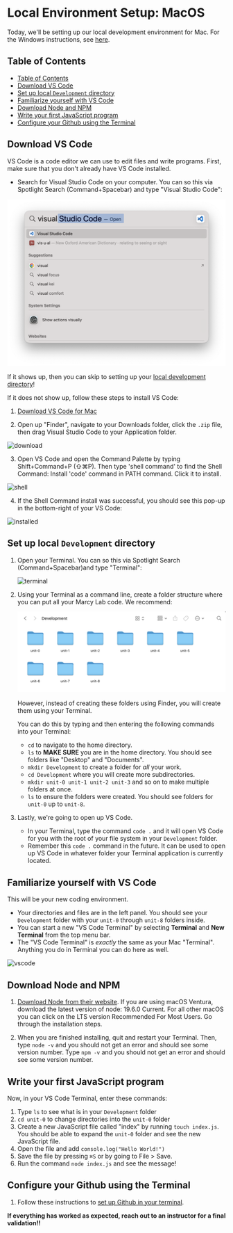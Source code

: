 # Local Environment Setup: MacOS

Today, we'll be setting up our local development environment for Mac. For the Windows instructions, see [here](https://github.com/The-Marcy-Lab-School/local-environment-setup-wsl). 

## Table of Contents
- [Table of Contents](#table-of-contents)
- [Download VS Code](#download-vs-code)
- [Set up local `Development` directory](#set-up-local-development-directory)
- [Familiarize yourself with VS Code](#familiarize-yourself-with-vs-code)
- [Download Node and NPM](#download-node-and-npm)
- [Write your first JavaScript program](#write-your-first-javascript-program)
- [Configure your Github using the Terminal](#configure-your-github-using-the-terminal)


## Download VS Code
VS Code is a code editor we can use to edit files and write programs. First, make sure that you don't already have VS Code installed. 
- Search for Visual Studio Code on your computer. You can so this via Spotlight Search (Command+Spacebar) and type "Visual Studio Code":

![](./assets/vs-code-spotlight.png)

If it shows up, then you can skip to setting up your [local development directory](#set-up-local-development-directory)!

If it does not show up, follow these steps to install VS Code:

1. [Download VS Code for Mac](https://code.visualstudio.com/download)

2. Open up "Finder", navigate to your Downloads folder, click the `.zip` file, then drag Visual Studio Code to your Application folder.

![download](./assets/download.png)

3. Open VS Code and open the Command Palette by typing Shift+Command+P (⇧⌘P). Then type 'shell command' to find the Shell Command: Install 'code' command in PATH command. Click it to install. 

![shell](./assets/shell.png)

4. If the Shell Command install was successful, you should see this pop-up in the bottom-right of your VS Code:

![installed](./assets/installed.png)

## Set up local `Development` directory

1. Open your Terminal. You can so this via Spotlight Search (Command+Spacebar)and type "Terminal":

    ![terminal](./assets/terminal.png)

2. Using your Terminal as a command line, create a folder structure where you can put all your Marcy Lab code. We recommend:

    ![alt text](./assets/folder-structure.png)

    However, instead of creating these folders using Finder, you will create them using your Terminal.

    You can do this by typing and then entering the following commands into your Terminal:
    * `cd` to navigate to the home directory.
    * `ls` to **MAKE SURE** you are in the home directory. You should see folders like "Desktop" and "Documents".
    * `mkdir Development` to create a folder for *all* your work.
    * `cd Development` where you will create more subdirectories.
    * `mkdir unit-0 unit-1 unit-2 unit-3` and so on to make multiple folders at once.
    * `ls` to ensure the folders were created. You should see folders for `unit-0` up to `unit-8`.


3. Lastly, we're going to open up VS Code.
   - In your Terminal, type the command `code .` and it will open VS Code for you with the root of your file system in your `Development` folder. 
   - Remember this `code .` command in the future. It can be used to open up VS Code in whatever folder your Terminal application is currently located.

## Familiarize yourself with VS Code

This will be your new coding environment. 
* Your directories and files are in the left panel. You should see your `Development` folder with your `unit-0` through `unit-8` folders inside.
* You can start a new "VS Code Terminal" by selecting **Terminal** and **New Terminal** from the top menu bar. 
* The "VS Code Terminal" is *exactly* the same as your Mac "Terminal". Anything you do in Terminal you can do here as well.

![vscode](./assets/vscode.png)

## Download Node and NPM

1. [Download Node from their website](https://nodejs.org/en/). If you are using macOS Ventura, download the latest version of node: 19.6.0 Current. For all other macOS you can click on the LTS version Recommended For Most Users. Go through the installation steps. 

2. When you are finished installing, quit and restart your Terminal. Then, type `node -v` and you should not get an error and should see some version number. Type `npm -v` and you should not get an error and should see some version number.

## Write your first JavaScript program

Now, in your VS Code Terminal, enter these commands:
1. Type `ls` to see what is in your `Development` folder
2. `cd unit-0` to change directories into the `unit-0` folder
3. Create a new JavaScript file called "index" by running `touch index.js`. You should be able to expand the `unit-0` folder and see the new JavaScript file.
4. Open the file and add `console.log("Hello World!")`
5. Save the file by pressing `⌘S` or by going to File > Save.
6. Run the command `node index.js` and see the message!
   
## Configure your Github using the Terminal

1. Follow these instructions to [set up Github in your terminal](https://github.com/The-Marcy-Lab-School/github-setup).  

**If everything has worked as expected, reach out to an instructor for a final validation!!**

